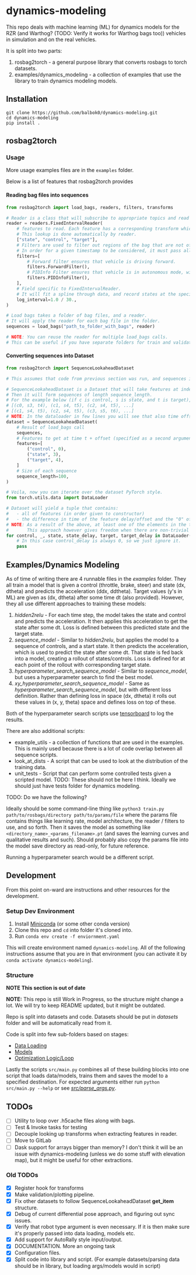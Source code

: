 # dynamics-modeling
This repo deals with machine learning (ML) for dynamics models for the RZR (and Warthog? (TODO: Verify it works for Warthog bags too)) vehicles in simulation and on the real vehicles.

It is split into two parts:

1. rosbag2torch - a general purpose library that converts rosbags to torch datasets.
2. examples/dynamics_modeling - a collection of examples that use the library to train dynamics modeling models.

## Installation

```
git clone https://github.com/balbok0/dynamics-modeling.git
cd dynamics-modeling
pip install .
```

## rosbag2torch


### Usage
More usage examples files are in the `examples` folder.

Below is a list of features that rosbag2torch provides

#### Reading bag files into sequences
```python
from rosbag2torch import load_bags, readers, filters, transforms

# Reader is a class that will subscribe to appropriate topics and read them into a sequence.
reader = readers.FixedIntervalReader(
    # features to read. Each feature has a corresponding transform which will specify what topics it requires.
    # This lookup is done automatically by reader.
    ["state", "control", "target"],
    # Filters are used to filter out regions of the bag that are not of interest.
    # In order for a given timestamp to be considered, it must pass all filters.
    filters=[
        # Forward filter ensures that vehicle is driving forward.
        filters.ForwardFilter(),
        # PIDInfo Filter ensures that vehicle is in autonomous mode, with brake working and sequence controller healthy.
        filters.PIDInfoFilter(),
    ],
    # Field specific to FixedIntervalReader.
    # It will fit a spline through data, and record states at the specified interval.
    log_interval=1.0 / 30.,
)

# Load bags takes a folder of bag files, and a reader.
# It will apply the reader for each bag file in the folder.
sequences = load_bags("path_to_folder_with_bags", reader)

# NOTE: You can reuse the reader for multiple load_bags calls.
# This can be useful if you have separate folders for train and validation sets.
```

#### Converting sequences into Dataset
```python
from rosbag2torch import SequenceLookaheadDataset

# This assumes that code from previous section was run, and sequences is a variable.

# SequenceLookaheadDataset is a Dataset that will take features at index t + offset (specified for each feature separately).
# Then it will form sequences of length sequence_length.
# For the example below (if c is control, s is state, and t is target), it will form sequences:
# [(c0, s3, t4), (c1, s4, t5), (c2, s4, t5), ...]
# [(c1, s4, t5), (c2, s4, t5), (c3, s5, t6), ...]
# NOTE: In the dataloader in few lines you will see that also time offsets for each feature are included.
dataset = SequenceLookaheadDataset(
    # Result of load_bags call
    sequences,
    # Features to get at time t + offset (specified as a second argument to the tuple).
    features=[
        ("control", 0),
        ("state", 3),
        ("target", 4),
    ]
    # Size of each sequence
    sequence_length=100,
)

# Voila, now you can iterate over the dataset PyTorch style.
from torch.utils.data import DataLoader

# Dataset will yield a tuple that contains:
#   - all of features (in order given to constructor)
#   - the difference in time of the feature delay/offset and the "0" offset (the feature with the least delay).
# NOTE: As a result of the above, at least one of the elements in the tuple will be always 0, which makes it useless.
#       This approach however gives freedom when there are non-trivial delay relations between different sets of features.
for control, _, state, state_delay, target, target_delay in DataLoader(dataset):
    # In this case control_delay is always 0, so we just ignore it.
    pass
```

## Examples/Dynamics Modeling
As of time of writing there are 4 runnable files in the *examples* folder.
They all train a model that is given a control (throttle, brake, steer) and state (dx, dtheta) and predicts the acceleration (ddx, ddtheta).
Target values (y's in ML) are given as (dx, dtheta) after some time dt (also provided).
However, they all use different approaches to training these models:

1. *hidden2relu* - For each time step, the model takes the state and control and predicts the acceleration.
   It then applies this acceleration to get the state after some dt. Loss is defined between this predicted state and the target state.
2. *sequence_model* - Similar to *hidden2relu*, but applies the model to a sequence of controls, and a start state.
   It then predicts the acceleration, which is used to predict the state after some dt. That state is fed back into a model, creating a rollout of states/controls.
   Loss is defined for at each point of the rollout with corresponding target state.
3. *hyperparameter_search_sequence_model* - Similar to *sequence_model*, but uses a hyperparameter search to find the best model.
4. *xy_hyperparameter_search_sequence_model* - Same as *hyperparameter_search_sequence_model*, but with different loss definition.
   Rather than defining loss in space (dx, dtheta) it rolls out these values in (x, y, theta) space and defines loss on top of these.

Both of the hyperparameter search scripts use [tensorboard](https://www.tensorflow.org/tensorboard/) to log the results.

There are also additional scripts:

* example_utils - a collection of functions that are used in the examples. This is mainly used because there is a lot of code overlap between all sequence scripts.
* look_at_dists - A script that can be used to look at the distribution of the training data.
* unit_tests - Script that can perform some controlled tests given a scripted model. TODO: These should not be here I think. Ideally we should just have tests folder for dynamics modeling.

TODO: Do we have the following?

Ideally should be some command-line thing like `python3 train.py path/to/rosbags/directory path/to/params/file` where the params file contains things like learning rate, model architecture, the reader / filters to use, and so forth. Then it saves the model as something like `<directory_name>_<params_filename>.pt` (and saves the learning curves and qualitative results and such). Should probably also copy the params file into the model save directory as read-only, for future reference.

Running a hyperparameter search would be a different script.

## Development
From this point on-ward are instructions and other resources for the development.

### Setup Dev Environment
1. Install [Miniconda](https://docs.conda.io/en/latest/miniconda.html#installing) (or some other conda version)
2. Clone this repo and `cd` into folder it's cloned into.
3. Run `conda env create -f enviornment.yaml`

This will create environment named `dynamics-modeling`. All of the following instructions assume that you are in that environment (you can activate it by `conda activate dynamics-modeling`).


### Structure
**NOTE This section is out of date**

**NOTE:** This repo is still Work in Progress, so the structure might change a lot. We will try to keep README updated, but it might be outdated.

Repo is split into datasets and code.
Datasets should be put in *datasets* folder and will be automatically read from it.

Code is split into few sub-folders based on stages:
- [Data Loading](src/data_utils/README.md)
- [Models](src/models/README.md)
- [Optimization Logic/Loop](src/optimization_logic/README.md)

Lastly the scripts `src/main.py` combines all of these building blocks into one script that loads data/models, trains them and saves the model to a specified destination. For expected arguments either run `python src/main.py --help` or see [*src/parse_args.py*](src/parse_args.py).


## TODOs
- [ ] Utility to loop over .h5cache files along with bags.
- [ ] Test & Invoke tasks for testing
- [ ] Decouple looking up transforms when extracting features in reader.
- [ ] Move to GitLab
- [ ] Dask support for arrays bigger than memory? I don't think it will be an issue with dynamics-modeling (unless we do some stuff with elevation map), but it might be useful for other extractions.

### Old TODOs
- [x] Register hook for transforms
- [x] Make validation/plotting pipeline.
- [x] Fix other datasets to follow SequenceLookaheadDataset __get_item__ structure.
- [x] Debug of current differential pose approach, and figuring out sync issues.
- [x] Verify that robot type argument is even necessary. If it is then make sure it's properly passed into data loading, models etc.
- [x] Add support for AutoRally style input/output.
- [x] DOCUMENTATION. More an ongoing task
- [x] Configuration files.
- [x] Split code into library and script. (For example datasets/parsing data should be in library, but loading args/models would in script)

